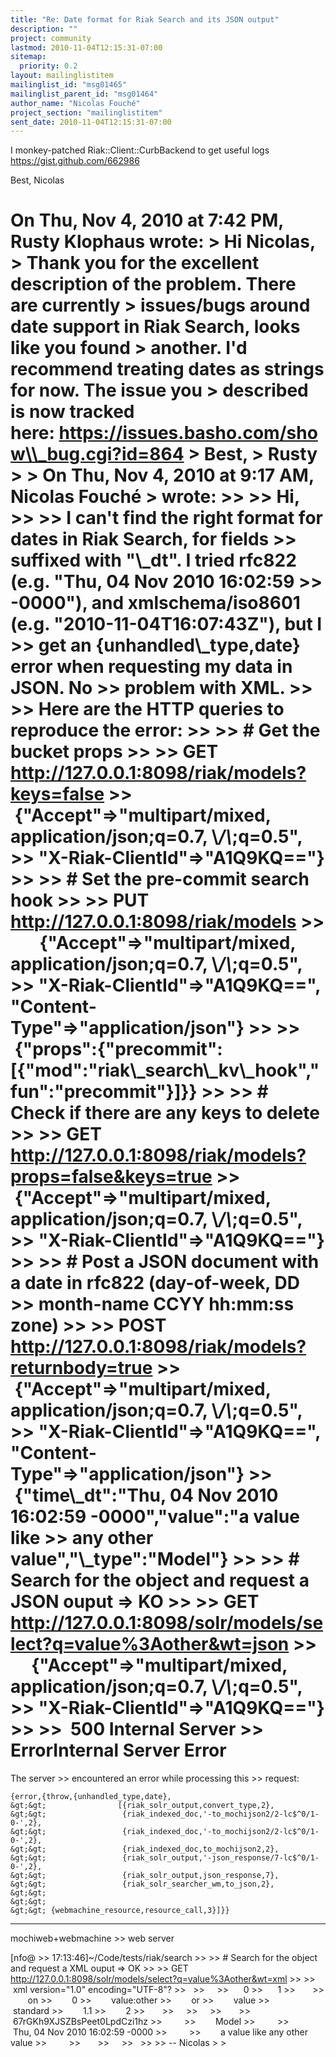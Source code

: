 ```yaml
---
title: "Re: Date format for Riak Search and its JSON output"
description: ""
project: community
lastmod: 2010-11-04T12:15:31-07:00
sitemap:
  priority: 0.2
layout: mailinglistitem
mailinglist_id: "msg01465"
mailinglist_parent_id: "msg01464"
author_name: "Nicolas Fouché"
project_section: "mailinglistitem"
sent_date: 2010-11-04T12:15:31-07:00
---
```



I monkey-patched Riak::Client::CurbBackend to get useful logs
https://gist.github.com/662986

Best,
Nicolas

On Thu, Nov 4, 2010 at 7:42 PM, Rusty Klophaus  wrote:
&gt; Hi Nicolas,
&gt; Thank you for the excellent description of the problem. There are currently
&gt; issues/bugs around date support in Riak Search, looks like you found
&gt; another. I'd recommend treating dates as strings for now. The issue you
&gt; described is now tracked here: https://issues.basho.com/show\\_bug.cgi?id=864
&gt; Best,
&gt; Rusty
&gt;
&gt; On Thu, Nov 4, 2010 at 9:17 AM, Nicolas Fouché 
&gt; wrote:
&gt;&gt;
&gt;&gt; Hi,
&gt;&gt;
&gt;&gt; I can't find the right format for dates in Riak Search, for fields
&gt;&gt; suffixed with "\\_dt". I tried rfc822 (e.g. "Thu, 04 Nov 2010 16:02:59
&gt;&gt; -0000"), and xmlschema/iso8601 (e.g. "2010-11-04T16:07:43Z"), but I
&gt;&gt; get an {unhandled\\_type,date} error when requesting my data in JSON. No
&gt;&gt; problem with XML.
&gt;&gt;
&gt;&gt; Here are the HTTP queries to reproduce the error:
&gt;&gt;
&gt;&gt; # Get the bucket props
&gt;&gt;
&gt;&gt; GET http://127.0.0.1:8098/riak/models?keys=false
&gt;&gt;        {"Accept"=&gt;"multipart/mixed, application/json;q=0.7, \\*/\\*;q=0.5",
&gt;&gt; "X-Riak-ClientId"=&gt;"A1Q9KQ=="}
&gt;&gt;
&gt;&gt; # Set the pre-commit search hook
&gt;&gt;
&gt;&gt; PUT http://127.0.0.1:8098/riak/models
&gt;&gt;        {"Accept"=&gt;"multipart/mixed, application/json;q=0.7, \\*/\\*;q=0.5",
&gt;&gt; "X-Riak-ClientId"=&gt;"A1Q9KQ==", "Content-Type"=&gt;"application/json"}
&gt;&gt;
&gt;&gt;  {"props":{"precommit":[{"mod":"riak\\_search\\_kv\\_hook","fun":"precommit"}]}}
&gt;&gt;
&gt;&gt; # Check if there are any keys to delete
&gt;&gt;
&gt;&gt; GET http://127.0.0.1:8098/riak/models?props=false&keys=true
&gt;&gt;        {"Accept"=&gt;"multipart/mixed, application/json;q=0.7, \\*/\\*;q=0.5",
&gt;&gt; "X-Riak-ClientId"=&gt;"A1Q9KQ=="}
&gt;&gt;
&gt;&gt; # Post a JSON document with a date in rfc822 (day-of-week, DD
&gt;&gt; month-name CCYY hh:mm:ss zone)
&gt;&gt;
&gt;&gt; POST http://127.0.0.1:8098/riak/models?returnbody=true
&gt;&gt;        {"Accept"=&gt;"multipart/mixed, application/json;q=0.7, \\*/\\*;q=0.5",
&gt;&gt; "X-Riak-ClientId"=&gt;"A1Q9KQ==", "Content-Type"=&gt;"application/json"}
&gt;&gt;        {"time\\_dt":"Thu, 04 Nov 2010 16:02:59 -0000","value":"a value like
&gt;&gt; any other value","\\_type":"Model"}
&gt;&gt;
&gt;&gt; # Search for the object and request a JSON ouput =&gt; KO
&gt;&gt;
&gt;&gt; GET http://127.0.0.1:8098/solr/models/select?q=value%3Aother&wt=json
&gt;&gt;        {"Accept"=&gt;"multipart/mixed, application/json;q=0.7, \\*/\\*;q=0.5",
&gt;&gt; "X-Riak-ClientId"=&gt;"A1Q9KQ=="}
&gt;&gt;
&gt;&gt;  500 Internal Server
&gt;&gt; ErrorInternal Server Error
=====================

The server
&gt;&gt; encountered an error while processing this
&gt;&gt; request:  

```
{error,{throw,{unhandled_type,date},
&gt;&gt;                [{riak_solr_output,convert_type,2},
&gt;&gt;                 {riak_indexed_doc,'-to_mochijson2/2-lc$^0/1-0-',2},
&gt;&gt;                 {riak_indexed_doc,'-to_mochijson2/2-lc$^0/1-0-',2},
&gt;&gt;                 {riak_indexed_doc,to_mochijson2,2},
&gt;&gt;                 {riak_solr_output,'-json_response/7-lc$^0/1-0-',2},
&gt;&gt;                 {riak_solr_output,json_response,7},
&gt;&gt;                 {riak_solr_searcher_wm,to_json,2},
&gt;&gt;
&gt;&gt;
&gt;&gt; {webmachine_resource,resource_call,3}]}}
```


---

mochiweb+webmachine
&gt;&gt; web server

[nfo@
&gt;&gt; 17:13:46]~/Code/tests/riak/search
&gt;&gt;
&gt;&gt; # Search for the object and request a XML ouput =&gt; OK
&gt;&gt;
&gt;&gt; GET http://127.0.0.1:8098/solr/models/select?q=value%3Aother&wt=xml
&gt;&gt;
&gt;&gt;  xml version="1.0" encoding="UTF-8"?
&gt;&gt;  
&gt;&gt;    
&gt;&gt;      0
&gt;&gt;      1
&gt;&gt;      
&gt;&gt;        on
&gt;&gt;        0
&gt;&gt;        value:other
&gt;&gt;        or
&gt;&gt;        value
&gt;&gt;        standard
&gt;&gt;        1.1
&gt;&gt;        2
&gt;&gt;      
&gt;&gt;    
&gt;&gt;    
&gt;&gt;      
&gt;&gt;        67rGKh9XJSZBsPeet0LpdCzi1hz
&gt;&gt;        
&gt;&gt;        Model
&gt;&gt;        
&gt;&gt;        Thu, 04 Nov 2010 16:02:59 -0000
&gt;&gt;        
&gt;&gt;        a value like any other value
&gt;&gt;        
&gt;&gt;      
&gt;&gt;    
&gt;&gt;  
&gt;&gt;
&gt;&gt; -- Nicolas
&gt;
&gt;


